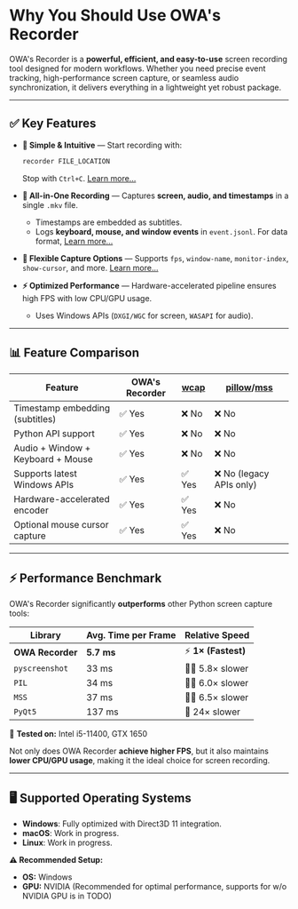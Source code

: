 # Why You Should Use OWA's Recorder  

OWA's Recorder is a **powerful, efficient, and easy-to-use** screen recording tool designed for modern workflows. Whether you need precise event tracking, high-performance screen capture, or seamless audio synchronization, it delivers everything in a lightweight yet robust package.  

---

## ✅ Key Features  

- **🔹 Simple & Intuitive** — Start recording with:  
    ```sh
    recorder FILE_LOCATION
    ```  
    Stop with `Ctrl+C`. [Learn more...](install_and_usage.md)  

- **🎥 All-in-One Recording** — Captures **screen, audio, and timestamps** in a single `.mkv` file.  
    - Timestamps are embedded as subtitles.  
    - Logs **keyboard, mouse, and window events** in `event.jsonl`. For data format, [Learn more...](data_format.md)  

- **🎯 Flexible Capture Options** — Supports `fps`, `window-name`, `monitor-index`, `show-cursor`, and more. [Learn more...](https://gstreamer.freedesktop.org/documentation/d3d11/d3d11screencapturesrc.html)

- **⚡ Optimized Performance** — Hardware-accelerated pipeline ensures high FPS with low CPU/GPU usage.  
    - Uses Windows APIs (`DXGI/WGC` for screen, `WASAPI` for audio).  

---

## 📊 Feature Comparison  

| **Feature**                           | **OWA's Recorder** | **[wcap](https://github.com/mmozeiko/wcap)** | **[pillow](https://github.com/python-pillow/Pillow)/[mss](https://github.com/BoboTiG/python-mss)** |
|---------------------------------------|--------------------|--------------------------------|----------------------------|
| Timestamp embedding (subtitles)    | ✅ Yes             | ❌ No                          | ❌ No                       |
| Python API support                 | ✅ Yes             | ❌ No                          | ❌ No                       |
| Audio + Window + Keyboard + Mouse  | ✅ Yes             | ❌ No                          | ❌ No                       |
| Supports latest Windows APIs       | ✅ Yes             | ✅ Yes                     | ❌ No (legacy APIs only)    |
| Hardware-accelerated encoder        | ✅ Yes             | ✅ Yes                         | ❌ No                       |
| Optional mouse cursor capture      | ✅ Yes             | ✅ Yes                         | ❌ No                       |


---

## ⚡ Performance Benchmark  

OWA's Recorder significantly **outperforms** other Python screen capture tools:  

| **Library**        | **Avg. Time per Frame** | **Relative Speed**    |
|--------------------|------------------------|-----------------------|
| **OWA Recorder**   | **5.7 ms**              | ⚡ **1× (Fastest)**    |
| `pyscreenshot`    | 33 ms                   | 🚶‍♂️ 5.8× slower       |
| `PIL`             | 34 ms                   | 🚶‍♂️ 6.0× slower       |
| `MSS`             | 37 ms                   | 🚶‍♂️ 6.5× slower       |
| `PyQt5`           | 137 ms                  | 🐢 24× slower         |

📌 **Tested on:** Intel i5-11400, GTX 1650  

Not only does OWA Recorder **achieve higher FPS**, but it also maintains **lower CPU/GPU usage**, making it the ideal choice for screen recording.  

---

## 🖥 Supported Operating Systems  

- **Windows**: Fully optimized with Direct3D 11 integration.  
- **macOS**: Work in progress.  
- **Linux**: Work in progress.  

**⚠️ Recommended Setup:**  
- **OS:** Windows  
- **GPU:** NVIDIA (Recommended for optimal performance, supports for w/o NVIDIA GPU is in TODO)  

